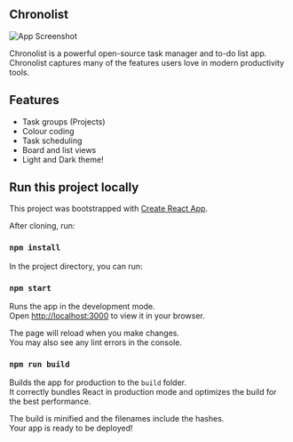
## Chronolist

![App Screenshot](https://i.ibb.co/TrqT4bx/image.png)

Chronolist is a powerful open-source task manager and to-do list app.
Chronolist captures many of the features users love in modern productivity tools.
## Features

 - Task groups (Projects)
 - Colour coding
 - Task scheduling
 - Board and list views
 - Light and Dark theme!



## Run this project locally


This project was bootstrapped with [Create React App](https://github.com/facebook/create-react-app).

After cloning, run:

### `npm install`


In the project directory, you can run:

### `npm start`

Runs the app in the development mode.\
Open [http://localhost:3000](http://localhost:3000) to view it in your browser.

The page will reload when you make changes.\
You may also see any lint errors in the console.

### `npm run build`

Builds the app for production to the `build` folder.\
It correctly bundles React in production mode and optimizes the build for the best performance.

The build is minified and the filenames include the hashes.\
Your app is ready to be deployed!
